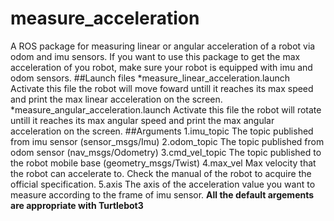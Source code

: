# measure_acceleration
A ROS package for measuring linear or angular acceleration of a robot via odom and imu sensors. If you want to use this package to get the max acceleration of you robot, make sure your robot is equipped with imu and odom sensors.
##Launch files
*measure_linear_acceleration.launch
Activate this file the robot will move foward untill it reaches its max speed and print the max linear acceleration on the screen.
*measure_angular_acceleration.launch
Activate this file the robot will rotate untill it reaches its max angular speed and print the max angular acceleration on the screen.
##Arguments
1.imu_topic
The topic published from imu sensor (sensor_msgs/Imu)
2.odom_topic
The topic published from odom sensor (nav_msgs/Odometry)
3.cmd_vel_topic
The topic published to the robot mobile base (geometry_msgs/Twist)
4.max_vel
Max velocity that the robot can accelerate to. Check the manual of the robot to acquire the official specification.
5.axis
The axis of the acceleration value you want to measure according to the frame of imu sensor.
__All the default argements are appropriate with Turtlebot3__